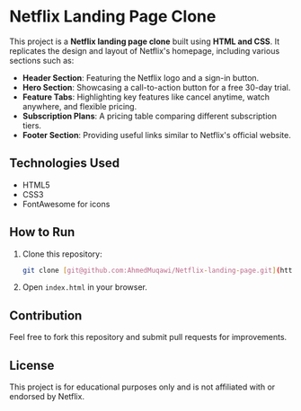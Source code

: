# Netflix Landing Page Clone

This project is a **Netflix landing page clone** built using **HTML and CSS**. It replicates the design and layout of Netflix's homepage, including various sections such as:

- **Header Section**: Featuring the Netflix logo and a sign-in button.
- **Hero Section**: Showcasing a call-to-action button for a free 30-day trial.
- **Feature Tabs**: Highlighting key features like cancel anytime, watch anywhere, and flexible pricing.
- **Subscription Plans**: A pricing table comparing different subscription tiers.
- **Footer Section**: Providing useful links similar to Netflix's official website.

## Technologies Used
- HTML5
- CSS3
- FontAwesome for icons

## How to Run
1. Clone this repository:
   ```sh
   git clone [git@github.com:AhmedMuqawi/Netflix-landing-page.git](https://github.com/AhmedMuqawi/Netflix-landing-page.git)
   ```
2. Open `index.html` in your browser.

## Contribution
Feel free to fork this repository and submit pull requests for improvements.

## License
This project is for educational purposes only and is not affiliated with or endorsed by Netflix.

